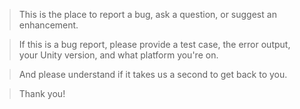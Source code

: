 > This is the place to report a bug, ask a question, or suggest an enhancement.

> If this is a bug report, please provide a test case, the error output, your Unity version, and what platform you're on.

> And please understand if it takes us a second to get back to you.

> Thank you!

